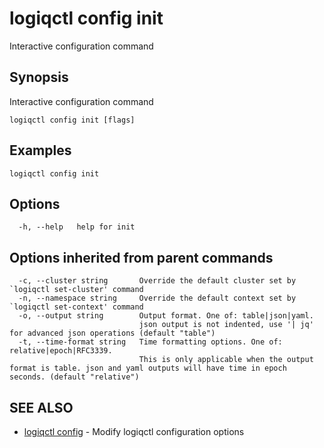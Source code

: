 # logiqctl config init

Interactive configuration command

## Synopsis

Interactive configuration command

```text
logiqctl config init [flags]
```

## Examples

```text
logiqctl config init
```

## Options

```text
  -h, --help   help for init
```

## Options inherited from parent commands

```text
  -c, --cluster string       Override the default cluster set by `logiqctl set-cluster' command
  -n, --namespace string     Override the default context set by `logiqctl set-context' command
  -o, --output string        Output format. One of: table|json|yaml. 
                             json output is not indented, use '| jq' for advanced json operations (default "table")
  -t, --time-format string   Time formatting options. One of: relative|epoch|RFC3339. 
                             This is only applicable when the output format is table. json and yaml outputs will have time in epoch seconds. (default "relative")
```

## SEE ALSO

* [logiqctl config](logiqctl_config.md)     - Modify logiqctl configuration options

